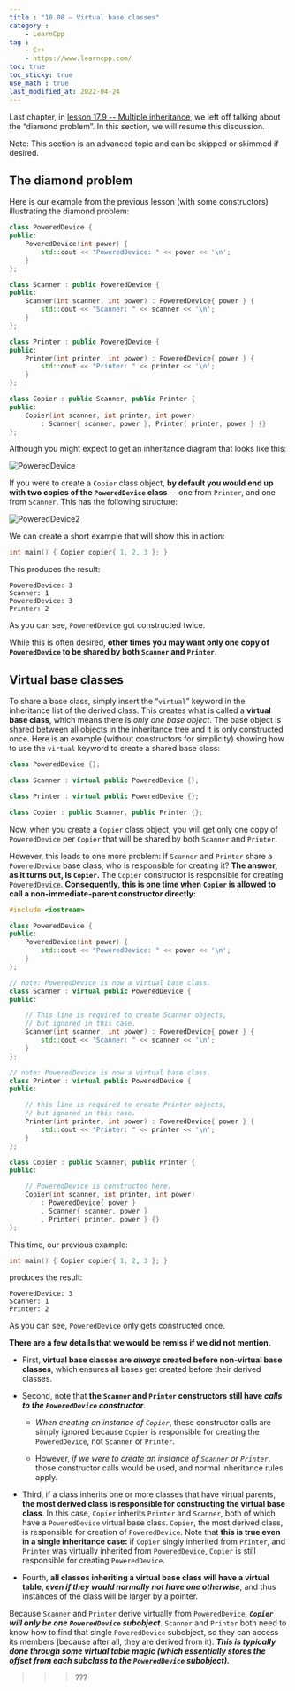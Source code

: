 ```yaml
---
title : "18.08 — Virtual base classes"
category :
    - LearnCpp
tag : 
    - C++
    - https://www.learncpp.com/
toc: true  
toc_sticky: true 
use_math : true
last_modified_at: 2022-04-24
---
```



Last chapter, in [lesson 17.9 -- Multiple inheritance](https://www.learncpp.com/cpp-tutorial/multiple-inheritance/), we left off talking about the “diamond problem”. In this section, we will resume this discussion.

Note: This section is an advanced topic and can be skipped or skimmed if desired.


## The diamond problem

Here is our example from the previous lesson (with some constructors) illustrating the diamond problem:

```c++
class PoweredDevice {
public:
    PoweredDevice(int power) {
        std::cout << "PoweredDevice: " << power << '\n';
    }
};

class Scanner : public PoweredDevice {
public:
    Scanner(int scanner, int power) : PoweredDevice{ power } {
        std::cout << "Scanner: " << scanner << '\n';
    }
};

class Printer : public PoweredDevice {
public:
    Printer(int printer, int power) : PoweredDevice{ power } {
        std::cout << "Printer: " << printer << '\n';
    }
};

class Copier : public Scanner, public Printer {
public:
    Copier(int scanner, int printer, int power)
        : Scanner{ scanner, power }, Printer{ printer, power } {}
};
```

Although you might expect to get an inheritance diagram that looks like this:

![PoweredDevice](https://www.learncpp.com/images/CppTutorial/Section11/PoweredDevice.gif)

If you were to create a `Copier` class object, **by default you would end up with two copies of the `PoweredDevice` class** -- one from `Printer`, and one from `Scanner`. This has the following structure:

![PoweredDevice2](https://www.learncpp.com/images/CppTutorial/Section11/PoweredDevice2.gif)

We can create a short example that will show this in action:

```c++
int main() { Copier copier{ 1, 2, 3 }; }
```

This produces the result:

```
PoweredDevice: 3
Scanner: 1
PoweredDevice: 3
Printer: 2
```

As you can see, `PoweredDevice` got constructed twice.

While this is often desired, **other times you may want only one copy of `PoweredDevice` to be shared by both `Scanner` and `Printer`**.


## Virtual base classes

To share a base class, simply insert the “`virtual`” keyword in the inheritance list of the derived class. This creates what is called a **virtual base class**, which means there is *only one base object*. The base object is shared between all objects in the inheritance tree and it is only constructed once. Here is an example (without constructors for simplicity) showing how to use the `virtual` keyword to create a shared base class:

```c++
class PoweredDevice {};

class Scanner : virtual public PoweredDevice {};

class Printer : virtual public PoweredDevice {};

class Copier : public Scanner, public Printer {};
```

Now, when you create a `Copier` class object, you will get only one copy of `PoweredDevice` per `Copier` that will be shared by both `Scanner` and `Printer`.

However, this leads to one more problem: if `Scanner` and `Printer` share a `PoweredDevice` base class, who is responsible for creating it? **The answer, as it turns out, is `Copier`.** The `Copier` constructor is responsible for creating `PoweredDevice`. **Consequently, this is one time when `Copier` is allowed to call a non-immediate-parent constructor directly:**

```c++
#include <iostream>

class PoweredDevice {
public:
    PoweredDevice(int power) {
        std::cout << "PoweredDevice: " << power << '\n';
    }
};

// note: PoweredDevice is now a virtual base class.
class Scanner : virtual public PoweredDevice {
public:

    // This line is required to create Scanner objects,
    // but ignored in this case.
    Scanner(int scanner, int power) : PoweredDevice{ power } {
        std::cout << "Scanner: " << scanner << '\n';
    }
};

// note: PoweredDevice is now a virtual base class.
class Printer : virtual public PoweredDevice {
public:

    // this line is required to create Printer objects,
    // but ignored in this case.
    Printer(int printer, int power) : PoweredDevice{ power } {
        std::cout << "Printer: " << printer << '\n';
    }
};

class Copier : public Scanner, public Printer {
public:

    // PoweredDevice is constructed here.
    Copier(int scanner, int printer, int power)
        : PoweredDevice{ power }
        , Scanner{ scanner, power }
        , Printer{ printer, power } {}
};
```

This time, our previous example:

```c++
int main() { Copier copier{ 1, 2, 3 }; }
```

produces the result:

```
PoweredDevice: 3
Scanner: 1
Printer: 2
```

As you can see, `PoweredDevice` only gets constructed once.

**There are a few details that we would be remiss if we did not mention.**

- First, **virtual base classes are *always* created before non-virtual base classes**, which ensures all bases get created before their derived classes.

- Second, note that **the `Scanner` and `Printer` constructors still have *calls to the `PoweredDevice` constructor***. 

    - *When creating an instance of `Copier`*, these constructor calls are simply ignored because `Copier` is responsible for creating the `PoweredDevice`, not `Scanner` or `Printer`. 
    
    - However, *if we were to create an instance of `Scanner` or `Printer`*, those constructor calls would be used, and normal inheritance rules apply.

- Third, if a class inherits one or more classes that have virtual parents, **the most derived class is responsible for constructing the virtual base class**. In this case, `Copier` inherits `Printer` and `Scanner`, both of which have a `PoweredDevice` virtual base class. `Copier`, the most derived class, is responsible for creation of `PoweredDevice`. Note that **this is true even in a single inheritance case:** if `Copier` singly inherited from `Printer`, and `Printer` was virtually inherited from `PoweredDevice`, `Copier` is still responsible for creating `PoweredDevice`.

- Fourth, **all classes inheriting a virtual base class will have a virtual table, *even if they would normally not have one otherwise***, and thus instances of the class will be larger by a pointer.

Because `Scanner` and `Printer` derive virtually from `PoweredDevice`, ***`Copier` will only be one `PoweredDevice` subobject***. `Scanner` and `Printer` both need to know how to find that single `PoweredDevice` subobject, so they can access its members (because after all, they are derived from it). ***This is typically done through some virtual table magic (which essentially stores the offset from each subclass to the `PoweredDevice` subobject).***

>>> ???